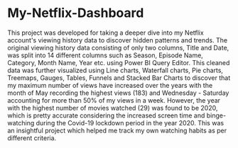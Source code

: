 # My-Netflix-Dashboard
This project was developed for taking a deeper dive into my Netflix account's viewing history data to discover hidden patterns and trends. The original viewing history data consisting of only two columns, Title and Date, was split into 14 different columns such as Season, Episode Name, Category, Month Name, Year etc. using Power BI Query Editor. This cleaned data was further visualized using Line charts, Waterfall charts, Pie charts, Treemaps, Gauges, Tables, Funnels and Stacked Bar Charts to discover that my maximum number of views have increased over the years with the month of May recording the highest views (183) and Wednesday - Saturday accounting for more than 50% of my views in a week. However, the year with the highest number of movies watched (29) was found to be 2020, which is pretty accurate considering the increased screen time and binge-watching during the Covid-19 lockdown period in the year 2020. This was an insightful project which helped me track my own watching habits as per different criteria.
